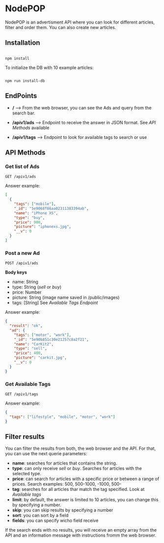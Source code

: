 # NodePOP

NodePOP is an advertisment API where you can look for different articles, filter and order them. You can also create new articles.

## Installation

```shell

npm install

```

To initialize the DB with 10 example articles:

```shell

npm run install-db

```

## EndPoints

- **/** --> From the web browser, you can see the Ads and query from the search bar.

- **/apiv1/ads** --> Endpoint to receive the answer in JSON format. See _API Methods_ available

- **/apiv1/tags** --> Endpoint to look for available tags to search or use

## API Methods

### Get list of Ads

```shell
GET /apiv1/ads
```

Answer example:

```json
[
  {
    "tags": ["mobile"],
    "_id": "5e9068f86aa02311383394ab",
    "name": "iPhone XS",
    "type": "buy",
    "price": 900,
    "picture": "iphonexs.jpg",
    "__v": 0
  }
]
```

### Post a new Ad

```shell
POST /apiv1/ads
```

**Body keys**

- name: String
- type: String (_sell_ or _buy_)
- price: Number
- picture: String (image name saved in /public/images)
- tags: [String] See _Available Tags Endpoint_

Answer example:

```json
{
  "result": "ok",
  "ad": {
    "tags": ["motor", "work"],
    "_id": "5e90b851c30e21257c8a2f21",
    "name": "CarKit2",
    "type": "sell",
    "price": 400,
    "picture": "carkit.jpg",
    "__v": 0
  }
}
```

### Get Available Tags

```shell
GET /apiv1/tags
```

Answer example:

```json
{
  "tags": ["lifestyle", "mobile", "motor", "work"]
}
```

## Filter results

You can filter the results from both, the web browser and the API. For that, you can use the next querie parameters:

- **name**: searches for articles that contains the string.
- **type**: can only receive _sell_ or _buy_. Searches for articles with the selected type.
- **price**: can search for articles with a specific price or between a range of prices. Search examples: 500, 500-1000, -1000, 500-
- **tag**: searches for all articles thar match the tag specified. Look at _Available tags_
- **limit**: by default, the answer is limited to 10 articles, you can change this by specifying a number.
- **skip**: you can skip results by specifying a number
- **sort**: you can sort by a field
- **fields**: you can specify wicho field receive

If the search ends with no results, you will receive an empty array from the API and an information message with instructions fromm the web browser.

